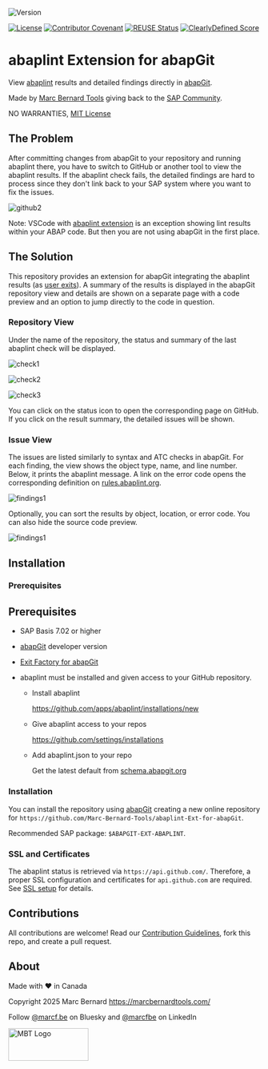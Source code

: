![Version](https://img.shields.io/endpoint?url=https://shield.abappm.com/github/Marc-Bernard-Tools/abaplint-Ext-for-abapGit/src/zif_abaplint_abapgit_ext.intf.abap/c_version&label=Version&color=blue)

[![License](https://img.shields.io/github/license/Marc-Bernard-Tools/abaplint-Ext-for-abapGit?label=License&color=success)](LICENSE)
[![Contributor Covenant](https://img.shields.io/badge/Contributor%20Covenant-2.1-4baaaa.svg?color=success)](https://github.com/Marc-Bernard-Tools/.github/blob/main/CODE_OF_CONDUCT.md)
[![REUSE Status](https://api.reuse.software/badge/github.com/Marc-Bernard-Tools/abaplint-Ext-for-abapGit)](https://api.reuse.software/info/github.com/Marc-Bernard-Tools/abaplint-Ext-for-abapGit)
[![ClearlyDefined Score](https://img.shields.io/clearlydefined/score/git/github/marc-bernard-tools/abap-lint-ext-for-abapgit/e7046746c18809e14f129c1644b2c2bf537e58ac?label=ClearlyDefined%20Score)](https://clearlydefined.io/definitions/git/github/marc-bernard-tools/abap-lint-ext-for-abapgit/e7046746c18809e14f129c1644b2c2bf537e58ac)

# abaplint Extension for abapGit

View [abaplint](https://abaplint.org/) results and detailed findings directly in [abapGit](https://github.com/abapGit/abapGit). 

Made by [Marc Bernard Tools](https://marcbernardtools.com/) giving back to the [SAP Community](https://community.sap.com/).

NO WARRANTIES, [MIT License](LICENSE)

## The Problem

After committing changes from abapGit to your repository and running abaplint there, you have to switch to GitHub or another tool to view the abaplint results. If the abaplint check fails, the detailed findings are hard to process since they don't link back to your SAP system where you want to fix the issues.

![github2](img/github_2.png)

Note: VSCode with [abaplint extension](https://marketplace.visualstudio.com/items?itemName=larshp.vscode-abaplint) is an exception showing lint results within your ABAP code. But then you are not using abapGit in the first place.

## The Solution

This repository provides an extension for abapGit integrating the abaplint results (as [user exits](https://docs.abapgit.org/ref-exits.html)). A summary of the results is displayed in the abapGit repository view and details are shown on a separate page with a code preview and an option to jump directly to the code in question. 

### Repository View

Under the name of the repository, the status and summary of the last abaplint check will be displayed. 

![check1](img/check_success.png)

![check2](img/check_in_progress.png)

![check3](img/check_failure.png)

You can click on the status icon to open the corresponding page on GitHub. If you click on the result summary, the detailed issues will be shown.

### Issue View

The issues are listed similarly to syntax and ATC checks in abapGit. For each finding, the view shows the object type, name, and line number. Below, it prints the abaplint message. A link on the error code opens the corresponding definition on [rules.abaplint.org](https://rules.abaplint.org/). 

![findings1](img/findings_error_1.png)

Optionally, you can sort the results by object, location, or error code. You can also hide the source code preview.

![findings1](img/findings_error_2.png)

## Installation

### Prerequisites

## Prerequisites

- SAP Basis 7.02 or higher
- [abapGit](https://github.com/abapGit/abapGit) developer version 
- [Exit Factory for abapGit](https://github.com/Marc-Bernard-Tools/Exit-Factory-for-abapGit) 
- abaplint must be installed and given access to your GitHub repository.

   - Install abaplint

     https://github.com/apps/abaplint/installations/new

   - Give abaplint access to your repos 

     https://github.com/settings/installations

   - Add abaplint.json to your repo

     Get the latest default from [schema.abapgit.org](https://schema.abaplint.org/default.json)

### Installation

You can install the repository using [abapGit](https://github.com/abapGit/abapGit) creating a new online repository for `https://github.com/Marc-Bernard-Tools/abaplint-Ext-for-abapGit`. 

Recommended SAP package: `$ABAPGIT-EXT-ABAPLINT`.

### SSL and Certificates

The abaplint status is retrieved via `https://api.github.com/`. Therefore, a proper SSL configuration and certificates for `api.github.com` are required. See [SSL setup](https://docs.abapgit.org/guide-ssl-setup.html) for details.

## Contributions

All contributions are welcome! Read our [Contribution Guidelines](CONTRIBUTING.md), fork this repo, and create a pull request.

## About

Made with ❤️ in Canada

Copyright 2025 Marc Bernard <https://marcbernardtools.com/>

Follow [@marcf.be](https://bsky.app/profile/marcf.be) on Bluesky and [@marcfbe](https://linkedin.com/in/marcfbe) on LinkedIn

<p><a href="https://marcbernardtools.com/"><img width="160" height="65" src="https://marcbernardtools.com/info/MBT_Logo_640x250_on_Gray.png" alt="MBT Logo"></a></p>
